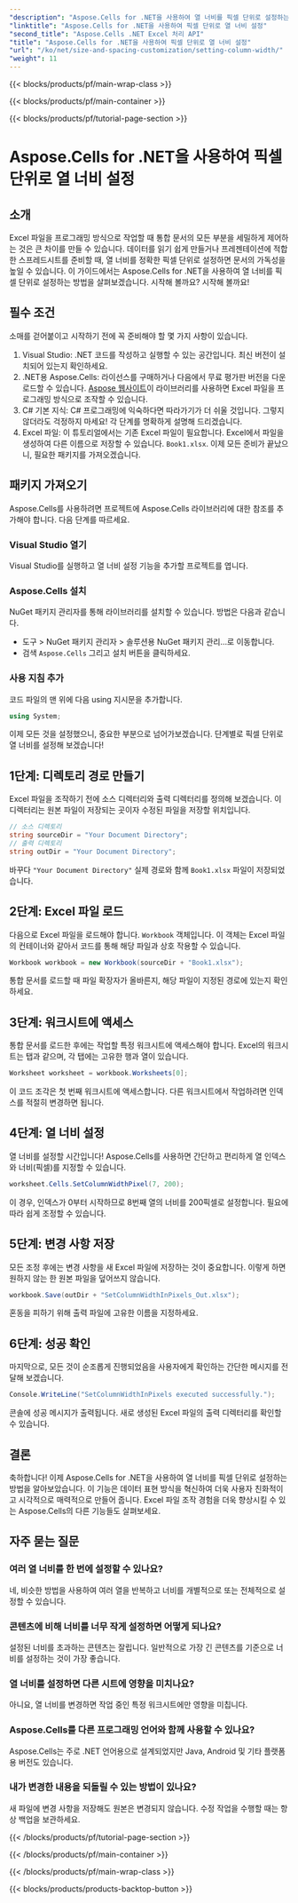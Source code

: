 ```yaml
---
"description": "Aspose.Cells for .NET을 사용하여 열 너비를 픽셀 단위로 설정하는 방법을 알아보세요. 이 간단한 단계별 가이드로 Excel 파일의 품질을 향상시켜 보세요."
"linktitle": "Aspose.Cells for .NET을 사용하여 픽셀 단위로 열 너비 설정"
"second_title": "Aspose.Cells .NET Excel 처리 API"
"title": "Aspose.Cells for .NET을 사용하여 픽셀 단위로 열 너비 설정"
"url": "/ko/net/size-and-spacing-customization/setting-column-width/"
"weight": 11
---
```


{{< blocks/products/pf/main-wrap-class >}}

{{< blocks/products/pf/main-container >}}

{{< blocks/products/pf/tutorial-page-section >}}

# Aspose.Cells for .NET을 사용하여 픽셀 단위로 열 너비 설정

## 소개
Excel 파일을 프로그래밍 방식으로 작업할 때 통합 문서의 모든 부분을 세밀하게 제어하는 것은 큰 차이를 만들 수 있습니다. 데이터를 읽기 쉽게 만들거나 프레젠테이션에 적합한 스프레드시트를 준비할 때, 열 너비를 정확한 픽셀 단위로 설정하면 문서의 가독성을 높일 수 있습니다. 이 가이드에서는 Aspose.Cells for .NET을 사용하여 열 너비를 픽셀 단위로 설정하는 방법을 살펴보겠습니다. 시작해 볼까요? 시작해 볼까요!
## 필수 조건
소매를 걷어붙이고 시작하기 전에 꼭 준비해야 할 몇 가지 사항이 있습니다.
1. Visual Studio: .NET 코드를 작성하고 실행할 수 있는 공간입니다. 최신 버전이 설치되어 있는지 확인하세요.
2. .NET용 Aspose.Cells: 라이선스를 구매하거나 다음에서 무료 평가판 버전을 다운로드할 수 있습니다. [Aspose 웹사이트](https://releases.aspose.com/cells/net/)이 라이브러리를 사용하면 Excel 파일을 프로그래밍 방식으로 조작할 수 있습니다.
3. C# 기본 지식: C# 프로그래밍에 익숙하다면 따라가기가 더 쉬울 것입니다. 그렇지 않더라도 걱정하지 마세요! 각 단계를 명확하게 설명해 드리겠습니다.
4. Excel 파일: 이 튜토리얼에서는 기존 Excel 파일이 필요합니다. Excel에서 파일을 생성하여 다른 이름으로 저장할 수 있습니다. `Book1.xlsx`.
이제 모든 준비가 끝났으니, 필요한 패키지를 가져오겠습니다.
## 패키지 가져오기
Aspose.Cells를 사용하려면 프로젝트에 Aspose.Cells 라이브러리에 대한 참조를 추가해야 합니다. 다음 단계를 따르세요.
### Visual Studio 열기
Visual Studio를 실행하고 열 너비 설정 기능을 추가할 프로젝트를 엽니다.
### Aspose.Cells 설치
NuGet 패키지 관리자를 통해 라이브러리를 설치할 수 있습니다. 방법은 다음과 같습니다.
- 도구 > NuGet 패키지 관리자 > 솔루션용 NuGet 패키지 관리…로 이동합니다.
- 검색 `Aspose.Cells` 그리고 설치 버튼을 클릭하세요.
### 사용 지침 추가
코드 파일의 맨 위에 다음 using 지시문을 추가합니다.
```csharp
using System;
```
이제 모든 것을 설정했으니, 중요한 부분으로 넘어가보겠습니다. 단계별로 픽셀 단위로 열 너비를 설정해 보겠습니다!
## 1단계: 디렉토리 경로 만들기
Excel 파일을 조작하기 전에 소스 디렉터리와 출력 디렉터리를 정의해 보겠습니다. 이 디렉터리는 원본 파일이 저장되는 곳이자 수정된 파일을 저장할 위치입니다.
```csharp
// 소스 디렉토리
string sourceDir = "Your Document Directory";
// 출력 디렉토리
string outDir = "Your Document Directory";
```
바꾸다 `"Your Document Directory"` 실제 경로와 함께 `Book1.xlsx` 파일이 저장되었습니다.
## 2단계: Excel 파일 로드
다음으로 Excel 파일을 로드해야 합니다. `Workbook` 객체입니다. 이 객체는 Excel 파일의 컨테이너와 같아서 코드를 통해 해당 파일과 상호 작용할 수 있습니다.
```csharp
Workbook workbook = new Workbook(sourceDir + "Book1.xlsx");
```
통합 문서를 로드할 때 파일 확장자가 올바른지, 해당 파일이 지정된 경로에 있는지 확인하세요.
## 3단계: 워크시트에 액세스
통합 문서를 로드한 후에는 작업할 특정 워크시트에 액세스해야 합니다. Excel의 워크시트는 탭과 같으며, 각 탭에는 고유한 행과 열이 있습니다.
```csharp
Worksheet worksheet = workbook.Worksheets[0];
```
이 코드 조각은 첫 번째 워크시트에 액세스합니다. 다른 워크시트에서 작업하려면 인덱스를 적절히 변경하면 됩니다.
## 4단계: 열 너비 설정
열 너비를 설정할 시간입니다! Aspose.Cells를 사용하면 간단하고 편리하게 열 인덱스와 너비(픽셀)를 지정할 수 있습니다.
```csharp
worksheet.Cells.SetColumnWidthPixel(7, 200);
```
이 경우, 인덱스가 0부터 시작하므로 8번째 열의 너비를 200픽셀로 설정합니다. 필요에 따라 쉽게 조정할 수 있습니다.
## 5단계: 변경 사항 저장
모든 조정 후에는 변경 사항을 새 Excel 파일에 저장하는 것이 중요합니다. 이렇게 하면 원하지 않는 한 원본 파일을 덮어쓰지 않습니다.
```csharp
workbook.Save(outDir + "SetColumnWidthInPixels_Out.xlsx");
```
혼동을 피하기 위해 출력 파일에 고유한 이름을 지정하세요.
## 6단계: 성공 확인
마지막으로, 모든 것이 순조롭게 진행되었음을 사용자에게 확인하는 간단한 메시지를 전달해 보겠습니다.
```csharp
Console.WriteLine("SetColumnWidthInPixels executed successfully.");
```
콘솔에 성공 메시지가 출력됩니다. 새로 생성된 Excel 파일의 출력 디렉터리를 확인할 수 있습니다.
## 결론
축하합니다! 이제 Aspose.Cells for .NET을 사용하여 열 너비를 픽셀 단위로 설정하는 방법을 알아보았습니다. 이 기능은 데이터 표현 방식을 혁신하여 더욱 사용자 친화적이고 시각적으로 매력적으로 만들어 줍니다. Excel 파일 조작 경험을 더욱 향상시킬 수 있는 Aspose.Cells의 다른 기능들도 살펴보세요.
## 자주 묻는 질문
### 여러 열 너비를 한 번에 설정할 수 있나요?
네, 비슷한 방법을 사용하여 여러 열을 반복하고 너비를 개별적으로 또는 전체적으로 설정할 수 있습니다.
### 콘텐츠에 비해 너비를 너무 작게 설정하면 어떻게 되나요?
설정된 너비를 초과하는 콘텐츠는 잘립니다. 일반적으로 가장 긴 콘텐츠를 기준으로 너비를 설정하는 것이 가장 좋습니다.
### 열 너비를 설정하면 다른 시트에 영향을 미치나요?
아니요, 열 너비를 변경하면 작업 중인 특정 워크시트에만 영향을 미칩니다.
### Aspose.Cells를 다른 프로그래밍 언어와 함께 사용할 수 있나요?
Aspose.Cells는 주로 .NET 언어용으로 설계되었지만 Java, Android 및 기타 플랫폼용 버전도 있습니다.
### 내가 변경한 내용을 되돌릴 수 있는 방법이 있나요?
새 파일에 변경 사항을 저장해도 원본은 변경되지 않습니다. 수정 작업을 수행할 때는 항상 백업을 보관하세요.


{{< /blocks/products/pf/tutorial-page-section >}}

{{< /blocks/products/pf/main-container >}}

{{< /blocks/products/pf/main-wrap-class >}}

{{< blocks/products/products-backtop-button >}}